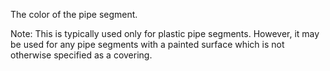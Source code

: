 ﻿The color of the pipe segment.

Note: This is typically used only for plastic pipe segments. However, it may be used for any pipe segments with a painted surface which is not otherwise specified as a covering.